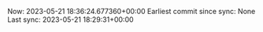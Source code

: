 Now: 2023-05-21 18:36:24.677360+00:00 Earliest commit since sync: None Last sync: 2023-05-21 18:29:31+00:00
